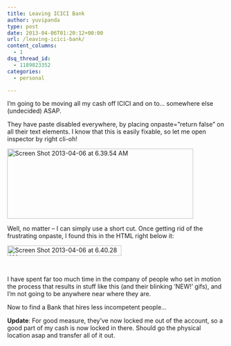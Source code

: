 ```yaml
---
title: Leaving ICICI Bank
author: yuvipanda
type: post
date: 2013-04-06T01:20:12+00:00
url: /leaving-icici-bank/
content_columns:
  - 1
dsq_thread_id:
  - 1189823352
categories:
  - personal

---
```

I&#8217;m going to be moving all my cash off ICICI and on to&#8230; somewhere else (undecided) ASAP.

They have paste disabled everywhere, by placing onpaste=&#8221;return false&#8221; on all their text elements. I know that this is easily fixable, so let me open inspector by right cli-oh!

[<img class="aligncenter size-full wp-image-554" alt="Screen Shot 2013-04-06 at 6.39.54 AM" src="http://yuvi.in/blog/wp-content/uploads/2013/04/Screen-Shot-2013-04-06-at-6.39.54-AM.png" width="430" height="162" />][1]

Well, no matter &#8211; I can simply use a short cut. Once getting rid of the frustrating onpaste, I found this in the HTML right below it:

[<img class="aligncenter size-medium wp-image-555" alt="Screen Shot 2013-04-06 at 6.40.28 AM" src="http://yuvi.in/blog/wp-content/uploads/2013/04/Screen-Shot-2013-04-06-at-6.40.28-AM.png" width="264" height="24" />][2]

&nbsp;

I have spent far too much time in the company of people who set in motion the process that results in stuff like this (and their blinking &#8216;NEW!&#8217; gifs), and I&#8217;m not going to be anywhere near where they are.

Now to find a Bank that hires less incompetent people&#8230;

**Update**: For good measure, they&#8217;ve now locked me out of the account, so a good part of my cash is now locked in there. Should go the physical location asap and transfer all of it out.

&nbsp;

&nbsp;

&nbsp;

 [1]: http://yuvi.in/blog/wp-content/uploads/2013/04/Screen-Shot-2013-04-06-at-6.39.54-AM.png
 [2]: http://yuvi.in/blog/wp-content/uploads/2013/04/Screen-Shot-2013-04-06-at-6.40.28-AM.png
